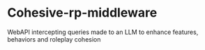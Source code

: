 # Cohesive-rp-middleware
WebAPI intercepting queries made to an LLM to enhance features, behaviors and roleplay cohesion
